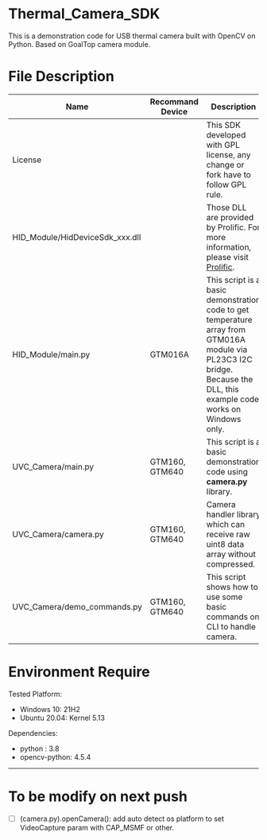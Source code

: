# Thermal_Camera_SDK

This is a demonstration code for USB thermal camera built with OpenCV on Python. Based on GoalTop camera module.

# File Description

|  Name   | Recommand Device | Description |
|---------|------------------|-------------|
| License |  | This SDK developed with GPL license, any change or fork have to follow GPL rule. |
| HID_Module/HidDeviceSdk_xxx.dll |  | Those DLL are provided by Prolific. For more information, please visit [Prolific](https://www.prolific.com.tw/US/ShowProduct.aspx?pcid=41&showlevel=0017-0037-0041). |
| HID_Module/main.py | GTM016A | This script is a basic demonstration code to get temperature array from GTM016A module via PL23C3 I2C bridge. Because the DLL, this example code works on Windows only. |
| UVC_Camera/main.py | GTM160, GTM640 | This script is a basic demonstration code using __camera.py__ library. |
| UVC_Camera/camera.py | GTM160, GTM640 | Camera handler library which can receive raw uint8 data array without compressed. |
| UVC_Camera/demo_commands.py | GTM160, GTM640 | This script shows how to use some basic commands on CLI to handle camera. |

# Environment Require

Tested Platform:
* Windows 10: 21H2
* Ubuntu 20.04: Kernel 5.13

Dependencies:
* python : 3.8
* opencv-python: 4.5.4

----

# To be modify on next push
- [ ] (camera.py).openCamera(): add auto detect os platform to set VideoCapture param with CAP_MSMF or other.
